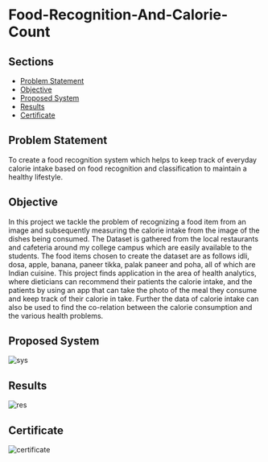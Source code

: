 # Food-Recognition-And-Calorie-Count

## Sections 
+ [Problem Statement](https://github.com/xtSumit/Food-Recognition-And-Calorie-Count#problemstatement)
+ [Objective](https://github.com/xtSumit/Food-Recognition-And-Calorie-Counto#bjective)
+ [Proposed System](https://github.com/xtSumit/Food-Recognition-And-Calorie-Count#proposedsystem)
+ [Results](https://github.com/xtSumit/Food-Recognition-And-Calorie-Count#results)
+ [Certificate](https://github.com/xtSumit/Food-Recognition-And-Calorie-Count#certificate)

## Problem Statement
To create a food recognition system which helps to keep track of everyday calorie intake based on food recognition and classification to maintain a healthy lifestyle.

## Objective
In this project we tackle the problem of recognizing a food item from an image and subsequently measuring the calorie intake from the image of the dishes being consumed. The Dataset is gathered from the local restaurants and cafeteria around my college campus which are easily available to the students. The food items chosen to create the dataset are as follows idli, dosa, apple, banana, paneer tikka, palak paneer and poha, all of which are Indian cuisine. This project finds application in the area of health analytics, where dieticians can recommend their patients the calorie intake, and the patients by using an app that can take the photo of the meal they consume and keep track of their calorie in take. Further the data of calorie intake can also be used to find the co-relation between the calorie consumption and the various health problems.  

## Proposed System

![sys](https://user-images.githubusercontent.com/60252526/123555305-963a2980-d7a2-11eb-9e50-ef8ec5e0425d.jpg)

## Results
![res](https://user-images.githubusercontent.com/60252526/125445649-a2dade8b-bb27-49ef-b7cc-09026cc36340.jpg)


## Certificate

![certificate](https://user-images.githubusercontent.com/60252526/123555560-20cf5880-d7a4-11eb-9b79-21cd78028349.jpg)



